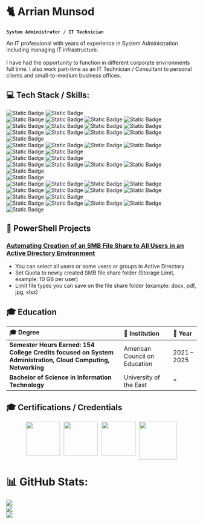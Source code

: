 # 🐈 Arrian Munsod

**`System Administrator / IT Technician`**

An IT professional with years of experience in System Administration including managing IT infrastructure.<br><br>I have had the opportunity to function in different corporate environments full time. I also work part-time as an IT Technician / Consultant to personal clients and small-to-medium business offices.

## 💻 Tech Stack / Skills:

![Static Badge](https://img.shields.io/badge/Windows%20Server-red) ![Static Badge](https://img.shields.io/badge/PowerShell-red)
<br />
![Static Badge](https://img.shields.io/badge/Active%20Directory-blue) ![Static Badge](https://img.shields.io/badge/Group%20Policy%20Objects-blue) ![Static Badge](https://img.shields.io/badge/File%20Server%20Resource%20Manager%20(Quota%2C%20File%20Screening)-blue) ![Static Badge](https://img.shields.io/badge/File%20Shares%20(SMB%2C%20NFS)-blue) ![Static Badge](https://img.shields.io/badge/Auditing-blue) ![Static Badge](https://img.shields.io/badge/WSUS-blue) ![Static Badge](https://img.shields.io/badge/IIS-blue) ![Static Badge](https://img.shields.io/badge/Distributed%20File%20System-blue) ![Static Badge](https://img.shields.io/badge/Hyper--V-blue)
 ![Static Badge](https://img.shields.io/badge/Resource%2FPerformance%20Monitor-blue) ![Static Badge](https://img.shields.io/badge/Windows%20Server%20Backup-blue) ![Static Badge](https://img.shields.io/badge/Certificate%20Services-blue) 
<br />
![Static Badge](https://img.shields.io/badge/Microsoft%20Azure-red) 
<br />
![Static Badge](https://img.shields.io/badge/Entra%20ID%20(Users%2C%20Groups%2C%20Licensing)-blue)
 ![Static Badge](https://img.shields.io/badge/MFA%2C%20SSPR-blue) 
![Static Badge](https://img.shields.io/badge/Azure%20VM-blue) ![Static Badge](https://img.shields.io/badge/Azure%20VNet-blue) ![Static Badge](https://img.shields.io/badge/Azure%20Files-blue) ![Static Badge](https://img.shields.io/badge/Storage%20Services-blue) 
<br />
![Static Badge](https://img.shields.io/badge/Linux-red) ![Static Badge](https://img.shields.io/badge/Bash-red) 
<br />
![Static Badge](https://img.shields.io/badge/Users%2C%20Groups%2C%20Permissions%2FACL-blue) ![Static Badge](https://img.shields.io/badge/Package%20Manager-blue) ![Static Badge](https://img.shields.io/badge/Storage-blue) ![Static Badge](https://img.shields.io/badge/Networking-blue) ![Static Badge](https://img.shields.io/badge/Cron%20Scheduling-blue)
<br /> 
![Static Badge](https://img.shields.io/badge/Networking-red) 
<br /> 
![Static Badge](https://img.shields.io/badge/TCP%2FIP-blue) ![Static Badge](https://img.shields.io/badge/DNS-blue)
 ![Static Badge](https://img.shields.io/badge/DHCP-blue) ![Static Badge](https://img.shields.io/badge/NAT-blue) ![Static Badge](https://img.shields.io/badge/VLAN-blue) ![Static Badge](https://img.shields.io/badge/STP-blue) ![Static Badge](https://img.shields.io/badge/VPN-blue) ![Static Badge](https://img.shields.io/badge/IPv4%2C%20IPv6-blue) 
<br />
![Static Badge](https://img.shields.io/badge/VMWare-red) ![Static Badge](https://img.shields.io/badge/vSphere%2C%20ESXi-red)
<br /> 
![Static Badge](https://img.shields.io/badge/VM%20Provisioning-blue) ![Static Badge](https://img.shields.io/badge/VM%20Cloning-blue) ![Static Badge](https://img.shields.io/badge/Fault%20Tolerance-blue) ![Static Badge](https://img.shields.io/badge/Disaster%20Recovery-blue) ![Static Badge](https://img.shields.io/badge/Distributed%20Resource%20Scheduler-blue) 

## 📂 PowerShell Projects

### [Automating Creation of an SMB File Share to All Users in an Active Directory Environment](https://github.com/arrianmunsod/PowerShell-Projects/blob/main/Creating-An-SMB-File-Share.ps1)
- You can select all users or some users or groups in Active Directory 
- Set Quota to newly created SMB file share folder (Storage Limit, example: 10 GB per user)
- Limit file types you can save on the file share folder (example: docx, pdf, jpg, xlsx)

<!-- 
<details>
  <summary><h1>🚨 <kbd>VIEW MORE PROJECTS ↓</kbd> 🚨</h1></summary>

 ### [Automating Creation of an SMB File Share to All Users in an Active Directory Environment](https://github.com/arrianmunsod/PowerShell-Projects/blob/main/Creating-An-SMB-File-Share.ps1)
  - You can select all users or some users in Active Directory 
  - Set Quota (Storage Limit, example: 10 GB per user)
  - Limit file types you can save on the file share folder (example: docx, pdf, jpg, xlsx)

 ### [Automating Creation of an SMB File Share to All Users in an Active Directory Environment](https://github.com/arrianmunsod/PowerShell-Projects/blob/main/Creating-An-SMB-File-Share.ps1)
  - You can select all users or some users in Active Directory 
  - Set Quota (Storage Limit, example: 10 GB per user)
  - Limit file types you can save on the file share folder (example: docx, pdf, jpg, xlsx)

 ### [Automating Creation of an SMB File Share to All Users in an Active Directory Environment](https://github.com/arrianmunsod/PowerShell-Projects/blob/main/Creating-An-SMB-File-Share.ps1)
  - You can select all users or some users in Active Directory 
  - Set Quota (Storage Limit, example: 10 GB per user)
  - Limit file types you can save on the file share folder (example: docx, pdf, jpg, xlsx)

</details>
-->

## 🎓 Education  

<div align="center">

| 🎓 Degree | 🏫 Institution | 📅 Year |
|:--|:--|:--|
| **Semester Hours Earned: 154 College Credits focused on System Administration, Cloud Computing, Networking** | American Council on Education | 2021 – 2025 |
| **Bachelor of Science in Information Technology** | University of the East | * |

</div>

<h2 align="left">🎓 Certifications / Credentials</h2>

<div align="center" style="display: flex; flex-wrap: wrap; justify-content: center; gap: 10px;">
  <a href="https://www.credly.com/badges/c454f818-e3e3-4c98-90fb-2d493f226b47" target="_blank">
    <img src="https://images.credly.com/images/65593178-9224-43a3-bf3c-98715f94dcf8/MTA-Windows_Server_Administration_Fundamentals-600x600.png" alt="" width="90px" style="max-width: 100%;">
  </a>
  <a href="https://www.credly.com/badges/410384f1-9bab-40d3-a667-5e4397d2e7a4" target="_blank">
    <img src="https://images.credly.com/size/680x680/images/2feaf613-be86-4d79-9cf8-c7aef82031c7/MTA-Networking_Fundamentals-600x600.png" alt="" width="90px" style="max-width: 100%;">
  </a>
  <a href="https://www.credly.com/badges/fc10535a-6585-4cf0-a608-44d840ae0262" target="_blank">
    <img src="https://images.credly.com/size/680x680/images/3f36cda2-b4c2-46ba-a6d8-f11219631451/MTA-Security_Fundamentals-600x600.png" alt="" width="90px" style="max-width: 100%;">
  </a>
  <a href="https://www.credly.com/badges/vwxyz" target="_blank">
    <img src="https://images.credly.com/size/340x340/images/vwxyz/ibm-certified-badge.png" alt="" width="100px" style="max-width: 100%;">
  </a>
</div>

# 📊 GitHub Stats:
![](https://github-readme-stats.vercel.app/api?username=arrianmunsod&theme=dark&hide_border=false&include_all_commits=false&count_private=false)<br/>
![](https://nirzak-streak-stats.vercel.app/?user=arrianmunsod&theme=dark&hide_border=false)<br/>
![](https://github-readme-stats.vercel.app/api/top-langs/?username=arrianmunsod&theme=dark&hide_border=false&include_all_commits=false&count_private=false&layout=compact)



